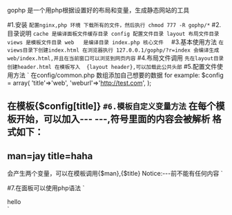 gophp 是一个用php根据设置好的布局和变量，生成静态网站的工具

#1.安装
`
配置nginx,php 环境
下载所有的文件，然后执行
chmod 777 -R gophp/*
`
#2.目录说明
`
cache 是编译面板文件缓存目录
config 配置文件目录
layout 布局文件目录
views 是模板文件目录
web   是编译目录
index.php 核心文件  
`
#3.基本使用方法
`
在views目录下创建index.html
在浏览器执行 127.0.0.1/gophp/?r=index
会编译生成web/index.html,并且在当前窗口可以浏览到网页内容
`
#4.布局文件调用
`
先在layout目录创建header.html
在模板写入  {layout header},可以加载此公共头部
`
#5.配置文件使用方法
`
在config/common.php 数组添加自己想要的数据
for example:
    $config = array(
        'title'=>'web',
        'weburl'=>'http://test.com',
    );

在模板{$config[title]}
`
#6.模板自定义变量方法
`
在每个模板开始，可以加入---  ---,符号里面的内容会被解析
格式如下：
---
man=jay
title=haha
---
会产生两个变量，可以在模板调用{$man},{$title}
Notice:---前不能有任何内容
`

#7.在面板可以使用php语法
`
<?php if($i==0){?>
<div>hello</div>
<?php }?>
`